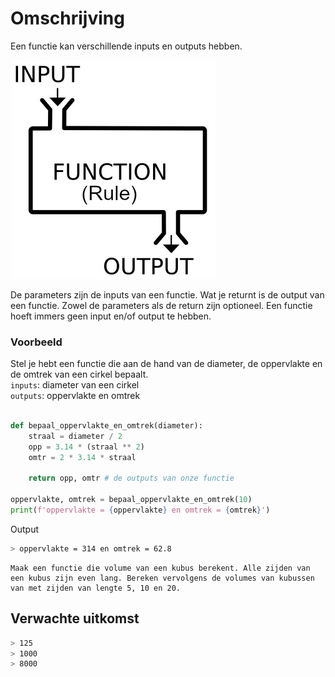 # Omschrijving
Een functie kan verschillende inputs en outputs hebben.

![](function.jpg)

De parameters zijn de inputs van een functie.
Wat je returnt is de output van een functie.
Zowel de parameters als de return zijn optioneel. Een functie hoeft immers geen input en/of output te hebben.


### Voorbeeld
Stel je hebt een functie die aan de hand van de diameter, de oppervlakte en de omtrek van een cirkel bepaalt. \
`inputs`: diameter van een cirkel \
`outputs`: oppervlakte en omtrek

```python

def bepaal_oppervlakte_en_omtrek(diameter):
    straal = diameter / 2
    opp = 3.14 * (straal ** 2)
    omtr = 2 * 3.14 * straal

    return opp, omtr # de outputs van onze functie

oppervlakte, omtrek = bepaal_oppervlakte_en_omtrek(10)
print(f'oppervlakte = {oppervlakte} en omtrek = {omtrek}')
```

Output
```bash
> oppervlakte = 314 en omtrek = 62.8
```


```exercise
Maak een functie die volume van een kubus berekent. Alle zijden van een kubus zijn even lang. Bereken vervolgens de volumes van kubussen van met zijden van lengte 5, 10 en 20.
```

## Verwachte uitkomst
```bash
> 125
> 1000
> 8000
```
